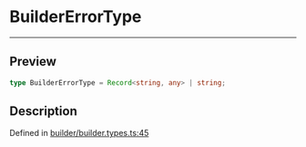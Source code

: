 

# BuilderErrorType

<div class="api-docs__separator" data-reactroot="">

---

</div><div class="api-docs__section">

## Preview

</div><div class="api-docs__preview type single">

```ts
type BuilderErrorType = Record<string, any> | string;
```

</div><div class="api-docs__section">

## Description

</div><div class="api-docs__description"><span class="api-docs__do-not-parse">



</span></div><p class="api-docs__definition">

Defined in [builder/builder.types.ts:45](https://github.com/BetterTyped/hyper-fetch/blob/d6c03b85/packages/core/src/builder/builder.types.ts#L45)

</p>